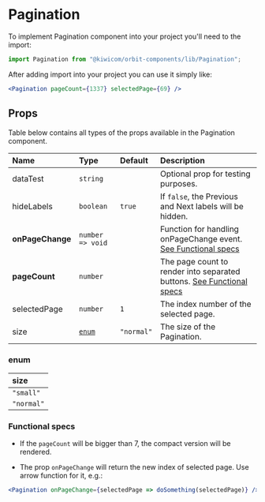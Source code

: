 # Pagination

To implement Pagination component into your project you'll need to the import:

```jsx
import Pagination from "@kiwicom/orbit-components/lib/Pagination";
```

After adding import into your project you can use it simply like:

```jsx
<Pagination pageCount={1337} selectedPage={69} />
```

## Props

Table below contains all types of the props available in the Pagination component.

| Name             | Type             | Default    | Description                                                                                |
| :--------------- | :--------------- | :--------- | :----------------------------------------------------------------------------------------- |
| dataTest         | `string`         |            | Optional prop for testing purposes.                                                        |
| hideLabels       | `boolean`        | `true`     | If `false`, the Previous and Next labels will be hidden.                                   |
| **onPageChange** | `number => void` |            | Function for handling onPageChange event. [See Functional specs](#functional-specs)        |
| **pageCount**    | `number`         |            | The page count to render into separated buttons. [See Functional specs](#functional-specs) |
| selectedPage     | `number`         | `1`        | The index number of the selected page.                                                     |
| size             | [`enum`](#enum)  | `"normal"` | The size of the Pagination.                                                                |

### enum

| size       |
| :--------- |
| `"small"`  |
| `"normal"` |

### Functional specs

- If the `pageCount` will be bigger than 7, the compact version will be rendered.

- The prop `onPageChange` will return the new index of selected page. Use arrow function for it, e.g.:

```jsx
<Pagination onPageChange={selectedPage => doSomething(selectedPage)} />
```
